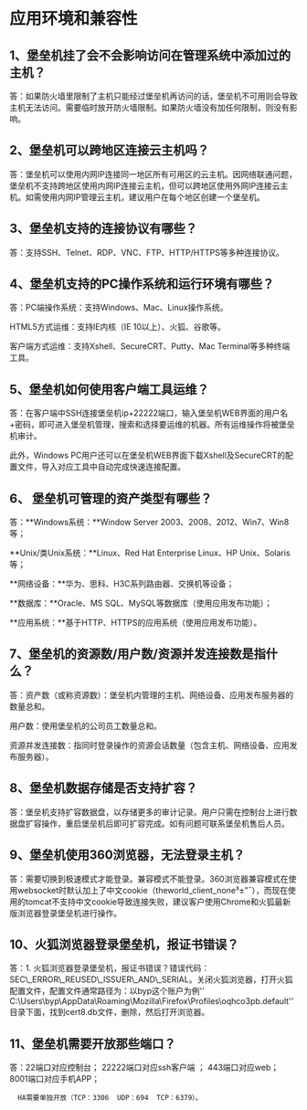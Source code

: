 

# 应用环境和兼容性

## 1、堡垒机挂了会不会影响访问在管理系统中添加过的主机？

答：如果防火墙里限制了主机只能经过堡垒机再访问的话，堡垒机不可用则会导致主机无法访问。需要临时放开防火墙限制。如果防火墙没有加任何限制，则没有影响。

## 2、堡垒机可以跨地区连接云主机吗？

答：堡垒机可以使用内网IP连接同一地区所有可用区的云主机。因网络联通问题，堡垒机不支持跨地区使用内网IP连接云主机，但可以跨地区使用外网IP连接云主机。如需使用内网IP管理云主机，建议用户在每个地区创建一个堡垒机。

## 3、堡垒机支持的连接协议有哪些？

答：支持SSH、Telnet、RDP、VNC、FTP、HTTP/HTTPS等多种连接协议。

## 4、堡垒机支持的PC操作系统和运行环境有哪些？

答：PC端操作系统：支持Windows、Mac、Linux操作系统。

HTML5方式运维：支持IE内核（IE 10以上）、火狐、谷歌等。

客户端方式运维：支持Xshell、SecureCRT、Putty、Mac Terminal等多种终端工具。

## 5、堡垒机如何使用客户端工具运维？

答：在客户端中SSH连接堡垒机ip+22222端口，输入堡垒机WEB界面的用户名+密码，即可进入堡垒机管理，搜索和选择要运维的机器。所有运维操作将被堡垒机审计。

此外，Windows PC用户还可以在堡垒机WEB界面下载Xshell及SecureCRT的配置文件，导入对应工具中自动完成快速连接配置。

## 6、 堡垒机可管理的资产类型有哪些？

答：**Windows系统：**Window Server 2003、2008、2012、Win7、Win8等；

**Unix/类Unix系统：**Linux、Red Hat Enterprise Linux、HP Unix、Solaris等；

**网络设备：**华为、思科、H3C系列路由器、交换机等设备；

**数据库：**Oracle、MS SQL、MySQL等数据库（使用应用发布功能）；

**应用系统：**基于HTTP、HTTPS的应用系统（使用应用发布功能）。

## 7、堡垒机的资源数/用户数/资源并发连接数是指什么？

答：资产数（或称资源数）：堡垒机内管理的主机、网络设备、应用发布服务器的数量总和。

用户数：使用堡垒机的公司员工数量总和。

资源并发连接数：指同时登录操作的资源会话数量（包含主机、网络设备、应用发布服务器）。

## 8、堡垒机数据存储是否支持扩容？

答：堡垒机支持扩容数据盘，以存储更多的审计记录。用户只需在控制台上进行数据盘扩容操作，重启堡垒机后即可扩容完成。如有问题可联系堡垒机售后人员。

## 9、堡垒机使用360浏览器，无法登录主机？

答：需要切换到极速模式才能登录。兼容模式不能登录。360浏览器兼容模式在使用websocket时默认加上了中文cookie（theworld\_client\_none³±”¯），而现在使用的tomcat不支持中文cookie导致连接失败，建议客户使用Chrome和火狐最新版浏览器登录堡垒机进行操作。

## 10、火狐浏览器登录堡垒机，报证书错误？

答：1.
火狐浏览器登录堡垒机，报证书错误？错误代码：SEC\\\_ERROR\\\_REUSED\\\_ISSUER\\\_AND\\\_SERIAL。关闭火狐浏览器，打开火狐配置文件，配置文件通常路径为：以byp这个账户为例''
C:\\Users\\byp\\AppData\\Roaming\\Mozilla\\Firefox\\Profiles\\oqhco3pb.default''目录下面，找到cert8.db文件，删除，然后打开浏览器。

## 11、堡垒机需要开放那些端口？

答：22端口对应控制台； 22222端口对应ssh客户端 ； 443端口对应web；  8001端口对应手机APP；

``` 
  HA需要单独开放（TCP：3306  UDP：694  TCP：6379）。
```
